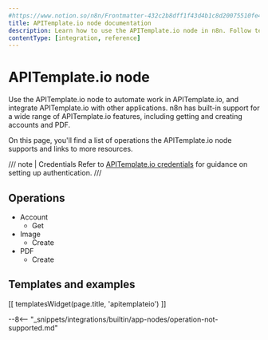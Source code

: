 ```yaml
---
#https://www.notion.so/n8n/Frontmatter-432c2b8dff1f43d4b1c8d20075510fe4
title: APITemplate.io node documentation
description: Learn how to use the APITemplate.io node in n8n. Follow technical documentation to integrate APITemplate.io node into your workflows.
contentType: [integration, reference]
---
```


# APITemplate.io node

Use the APITemplate.io node to automate work in APITemplate.io, and integrate APITemplate.io with other applications. n8n has built-in support for a wide range of APITemplate.io features, including getting and creating accounts and PDF.

On this page, you'll find a list of operations the APITemplate.io node supports and links to more resources.

/// note | Credentials
Refer to [APITemplate.io credentials](/integrations/builtin/credentials/apitemplateio.md) for guidance on setting up authentication. 
///

## Operations

* Account
    * Get
* Image
    * Create
* PDF
    * Create

## Templates and examples

<!-- see https://www.notion.so/n8n/Pull-in-templates-for-the-integrations-pages-37c716837b804d30a33b47475f6e3780 -->
[[ templatesWidget(page.title, 'apitemplateio') ]]

--8<-- "_snippets/integrations/builtin/app-nodes/operation-not-supported.md"

